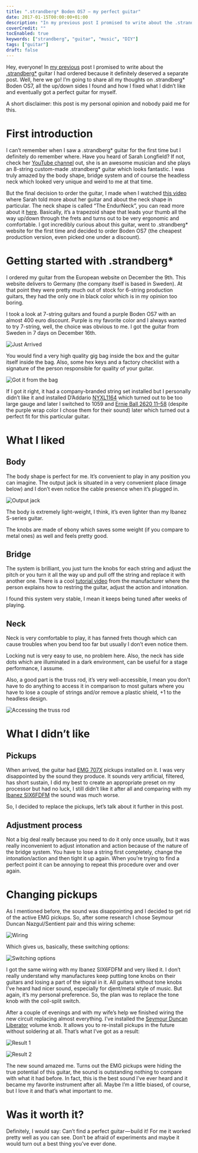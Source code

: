 ```yaml
---
title: ".strandberg* Boden OS7 — my perfect guitar"
date: 2017-01-15T00:00:00+01:00
description: "In my previous post I promised to write about the .strandberg* guitar I had ordered because it definitely deserved a separate post. Well, here we go! I’m going to share all my thoughts on .strandberg* Boden OS7, all the up/down sides I found and how I fixed what I didn’t like and eventually got a perfect guitar for myself."
coverCredit: ""
tocEnabled: true
keywords: ["strandberg", "guitar", "music", "DIY"]
tags: ["guitar"]
draft: false
---
```


Hey, everyone! In [my previous](../chasing-perfect-guitar) post I promised to write about the [.strandberg\*](https://strandbergguitars.com/) guitar I had ordered because it definitely deserved a separate post. Well, here we go! I’m going to share all my thoughts on .strandberg* Boden OS7, all the up/down sides I found and how I fixed what I didn’t like and eventually got a perfect guitar for myself.

A short disclaimer: this post is my personal opinion and nobody paid me for this.

# First introduction

I can’t remember when I saw a .strandberg* guitar for the first time but I definitely do remember where. Have you heard of Sarah Longfield? If not, check her [YouTube channel](https://www.youtube.com/user/MissSmiles4u) out, she is an awesome musician and she plays an 8-string custom-made .strandberg* guitar which looks fantastic. I was truly amazed by the body shape, bridge system and of course the headless neck which looked very unique and weird to me at that time.

But the final decision to order the guitar, I made when I watched [this video](https://www.youtube.com/watch?v=_rzEusAuL80) where Sarah told more about her guitar and about the neck shape in particular. The neck shape is called “The EndurNeck”, you can read more about it [here](https://strandbergguitars.com/strandberg-endurneck/). Basically, it’s a trapezoid shape that leads your thumb all the way up/down through the frets and turns out to be very ergonomic and comfortable. I got incredibly curious about this guitar, went to .strandberg* website for the first time and decided to order Boden OS7 (the cheapest production version, even picked one under a discount).

# Getting started with .strandberg*

I ordered my guitar from the European website on December the 9th. This website delivers to Germany (the company itself is based in Sweden). At that point they were pretty much out of stock for 6-string production guitars, they had the only one in black color which is in my opinion too boring.

I took a look at 7-string guitars and found a purple Boden OS7 with an almost 400 euro discount. Purple is my favorite color and I always wanted to try 7-string, well, the choice was obvious to me. I got the guitar from Sweden in 7 days on December 16th.

![Just Arrived](1.jpg "Just Arrived")

You would find a very high quality gig bag inside the box and the guitar itself inside the bag. Also, some hex keys and a factory checklist with a signature of the person responsible for quality of your guitar.

![Got it from the bag](2.jpg "Got it from the bag")

If I got it right, it had a company-branded string set installed but I personally didn’t like it and installed D’Addario [NYXL1164](https://www.amazon.de/gp/product/B00YJJ0K0I) which turned out to be too large gauge and later I switched to 1059 and [Ernie Ball 2620 11–58](https://www.amazon.de/gp/product/B0002PBS8G) (despite the purple wrap color I chose them for their sound) later which turned out a perfect fit for this particular guitar.

# What I liked

## Body

The body shape is perfect for me. It’s convenient to play in any position you can imagine. The output jack is situated in a very convenient place (image below) and I don’t even notice the cable presence when it’s plugged in.

![Output jack](3.jpg "Output jack")

The body is extremely light-weight, I think, it’s even lighter than my Ibanez S-series guitar.

The knobs are made of ebony which saves some weight (if you compare to metal ones) as well and feels pretty good.

## Bridge
The system is brilliant, you just turn the knobs for each string and adjust the pitch or you turn it all the way up and pull off the string and replace it with another one. There is a cool [tutorial video](https://www.youtube.com/watch?v=Hij9LFw4jw4) from the manufacturer where the person explains how to restring the guitar, adjust the action and intonation.

I found this system very stable, I mean it keeps being tuned after weeks of playing.

## Neck
Neck is very comfortable to play, it has fanned frets though which can cause troubles when you bend too far but usually I don’t even notice them.

Locking nut is very easy to use, no problem here. Also, the neck has side dots which are illuminated in a dark environment, can be useful for a stage performance, I assume.

Also, a good part is the truss rod, it’s very well-accessible, I mean you don’t have to do anything to access it in comparison to most guitars where you have to lose a couple of strings and/or remove a plastic shield, +1 to the headless design.

![Accessing the truss rod](4.jpg "Accessing the truss rod")

# What I didn’t like

## Pickups

When arrived, the guitar had [EMG 707X](http://www.emgpickups.com/707x.html) pickups installed on it. I was very disappointed by the sound they produce. It sounds very artificial, filtered, has short sustain, I did my best to create an appropriate preset on my processor but had no luck, I still didn’t like it after all and comparing with my [Ibanez SIX6FDFM](http://www.ibanez.com/products/u_eg_detail.php?year=2016&cat_id=1&series_id=4&data_id=420&color=CL01) the sound was much worse.

So, I decided to replace the pickups, let’s talk about it further in this post.

## Adjustment process

Not a big deal really because you need to do it only once usually, but it was really inconvenient to adjust intonation and action because of the nature of the bridge system. You have to lose a string first completely, change the intonation/action and then tight it up again. When you’re trying to find a perfect point it can be annoying to repeat this procedure over and over again.

# Changing pickups
As I mentioned before, the sound was disappointing and I decided to get rid of the active EMG pickups. So, after some research I chose Seymour Duncan Nazgul/Sentient pair and this wiring scheme:

![Wiring](5.jpg "Wiring. Source: www.seymourduncan.com")

Which gives us, basically, these switching options:

![Switching options](6.png "Switching options. Source: www.ibanez.com")

I got the same wiring with my Ibanez SIX6FDFM and very liked it. I don’t really understand why manufactures keep putting tone knobs on their guitars and losing a part of the signal in it. All guitars without tone knobs I’ve heard had nicer sound, especially for djent/metal style of music. But again, it’s my personal preference. So, the plan was to replace the tone knob with the coil-split switch.

After a couple of evenings and with my wife’s help we finished wiring the new circuit replacing almost everything. I’ve installed the [Seymour Duncan Liberator](http://www.seymourduncan.com/accessory/liberator-500k) volume knob. It allows you to re-install pickups in the future without soldering at all. That’s what I’ve got as a result:

![Result 1](7.jpg)

![Result 2](8.jpg "Sentient and Nazgul pickups/3-way blade switch/volume knob/coil-split switch")

The new sound amazed me. Turns out the EMG pickups were hiding the true potential of this guitar, the sound is outstanding nothing to compare with what it had before. In fact, this is the best sound I’ve ever heard and it became my favorite instrument after all. Maybe I’m a little biased, of course, but I love it and that’s what important to me.

# Was it worth it?
Definitely, I would say: Can’t find a perfect guitar — build it! For me it worked pretty well as you can see. Don’t be afraid of experiments and maybe it would turn out a best thing you’ve ever done.
